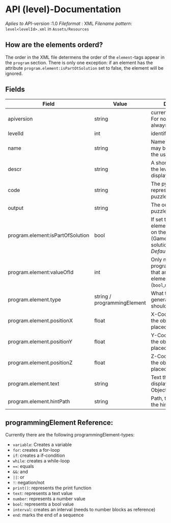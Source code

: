 # API (level)-Documentation
*Aplies to API-version* :1.0
*Fileformat* : XML
*Filename pattern*: `level<levelId>.xml` in `Assets/Resources`

## How are the elements orderd?
The order in the XML file determens the order of the `element`-tags appear in the `program` section. There is only one exception: if an element has the attribute `program.element:isPartOtSolution` set to false, the element will be ignored.

## Fields
 Field | Value | Description |
--- | --- | --- |
apiversion | string | current API version. For now this has to be always set to `10`.|
levelId | int | identifier for the level
name | string | Name of the level, that may be displayed to the user.|
descr | string | A short description of the level that may be displayed to the user.|
code | string | The python representation of the puzzle.|
output | string | The output of the puzzle if applicable.|
program.element:isPartOfSolution | bool | If set to true, this element has to be set on the solution (GameBoard) for the solution to be correct. *Default value: `false`*|
program.element:valueOfId | int | Only needed for all programmingElements that are child elements. (These are (`bool`,`number` and `text`) 
program.element.type | string / programmingElement | What type the generated object should be of.|
program.element.positionX | float | X-Coordinate where the object should be placed.|
program.element.positionY | float | Y-Coordinate where the object should be placed.|
program.element.positionZ | float | Z-Coordinate where the object should be placed.|
program.element.text | string | Text that should be displayed on the Object.|
program.element.hintPath | string | Path, to audio file of the hint.|

## programmingElement Reference:
Currently there are the following programmingElement-types:
- `variable`: Creates a variable
- `for`: creates a for-loop
- `if`: creates a if-condition
- `while`: creates a while-loop
- `==`: equals
- `&&`: and
- `||`: or
- `!`: negation/not
- `print()`: represents the print function
- `text`: represents a text value
- `number`: represents a number value
- `bool`: represents a bool value
- `interval`: creates an interval (needs to number blocks as reference)
- `end`: marks the end of a sequence

